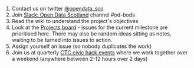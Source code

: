 1. Contact us on twitter [@opendata_sco](https://twitter.com/opendata_sco)
1. Join [Slack: Open Data Scotland](https://join.slack.com/t/opendatascotland/shared_invite/zt-yfcc64tg-xIF1cOxkWbKZqI8ZBPzkGg) channel #od-bods
1. Read the wiki to understand the project's objectives
1. Look at the [Projects board](https://github.com/OpenDataScotland/the_od_bods/projects/1) - issues for the current milestone are prioritised here. There may also be random ideas sitting as notes, waiting to be turned into issues to action.
1. Assign yourself an issue (so nobody duplicates the work)
1. Join us at quarterly [CTC civic hack events](https://twitter.com/codethecity) where we work together over a weekend (anywhere between 2-12 hours over 2 days)